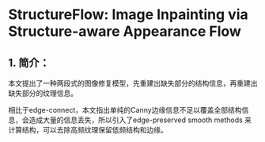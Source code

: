 # StructureFlow: Image Inpainting via Structure-aware Appearance Flow

## 1. 简介：

本文提出了一种两段式的图像修复模型，先重建出缺失部分的结构信息，再重建出缺失部分的纹理信息。

相比于edge-connect，本文指出单纯的Canny边缘信息不足以覆盖全部结构信息，会造成大量的信息丢失，所以引入了edge-preserved smooth methods 来计算结构，可以去除高频纹理保留低频结构和边缘。

